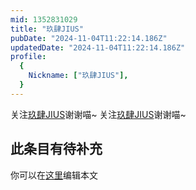 ```yaml
---
mid: 1352831029
title: "玖肆JIUS"
pubDate: "2024-11-04T11:22:14.186Z"
updatedDate: "2024-11-04T11:22:14.186Z"
profile:
  {
    Nickname: ["玖肆JIUS"],
  }
---
```


关注[玖肆JIUS](https://space.bilibili.com/1352831029)谢谢喵~ 关注[玖肆JIUS](https://space.bilibili.com/1352831029)谢谢喵~

## 此条目有待补充
你可以在[这里](https://github.com/Yuhanawa/VTuber.ICU/edit/master/src/content/v/玖肆JIUS/index.md)编辑本文
